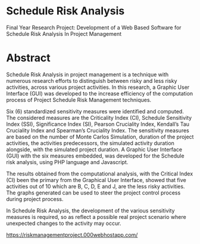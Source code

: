 # Schedule Risk Analysis
Final Year Research Project: Development of a Web Based Software for Schedule Risk Analysis In Project Management

# Abstract

Schedule Risk Analysis in project management is a technique with numerous research efforts
to distinguish between risky and less risky activities, across various project activities. In this
research, a Graphic User Interface (GUI) was developed to the increase efficiency of the
computation process of Project Schedule Risk Management techniques.

Six (6) standardized sensitivity measures were identified and computed. The considered
measures are the Criticality Index (CI), Schedule Sensitivity Index (SSI), Significance Index
(SI), Pearson Cruciality Index, Kendall’s Tau Cruciality Index and Spearman’s Cruciality
Index.
The sensitivity measures are based on the number of Monte Carlos Simulation,
duration of the project activities, the activities predecessors, the simulated activity duration
alongside, with the simulated project duration. A Graphic User Interface (GUI) with the six
measures embedded, was developed for the Schedule risk analysis, using PHP language and
Javascript.

The results obtained from the computational analysis, with the Critical Index (CI) been the
primary from the Graphical User Interface, showed that five activities out of 10 which are B,
C, D, E and J, are the less risky activities. The graphs generated can be used to steer the
project control process during project process.

In Schedule Risk Analysis, the development of the various sensitivity measures is required,
so as reflect a possible real project scenario where unexpected changes to the activity may
occur.

https://riskmanagementproject.000webhostapp.com/
